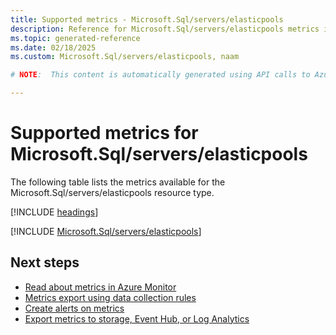 ```yaml
---
title: Supported metrics - Microsoft.Sql/servers/elasticpools
description: Reference for Microsoft.Sql/servers/elasticpools metrics in Azure Monitor.
ms.topic: generated-reference
ms.date: 02/18/2025
ms.custom: Microsoft.Sql/servers/elasticpools, naam

# NOTE:  This content is automatically generated using API calls to Azure. Any edits made on these files will be overwritten in the next run of the script. 

---
```


  
# Supported metrics for Microsoft.Sql/servers/elasticpools
  
The following table lists the metrics available for the Microsoft.Sql/servers/elasticpools resource type.  
  
  
[!INCLUDE [headings](~/reusable-content/ce-skilling/azure/includes/azure-monitor/reference/metrics/metrics-headings.md)]  
  
 

[!INCLUDE [Microsoft.Sql/servers/elasticpools](~/reusable-content/ce-skilling/azure/includes/azure-monitor/reference/metrics/microsoft-sql-servers-elasticpools-metrics-include.md)]  



## Next steps

- [Read about metrics in Azure Monitor](/azure/azure-monitor/data-platform)
- [Metrics export using data collection rules](/azure/azure-monitor/essentials/data-collection-metrics)
- [Create alerts on metrics](/azure/azure-monitor/alerts/alerts-overview)
- [Export metrics to storage, Event Hub, or Log Analytics](/azure/azure-monitor/essentials/platform-logs-overview)
